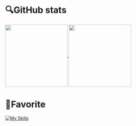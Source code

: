 # 🔍GitHub stats
<a href="https://github.com/anuraghazra/github-readme-stats">
  <img height=200 align="center" src="https://github-readme-stats.vercel.app/api?username=kotaitos&theme=radical" />
</a>
<a href="https://github.com/anuraghazra/convoychat">
  <img height=200 align="center" src="https://github-readme-stats.vercel.app/api/top-langs?username=kotaitos&layout=compact&langs_count=8&card_width=320&theme=radical" />
</a>

# 💜Favorite
[![My Skills](https://skillicons.dev/icons?i=python,typescript,react,next,gcp)](https://skillicons.dev)

